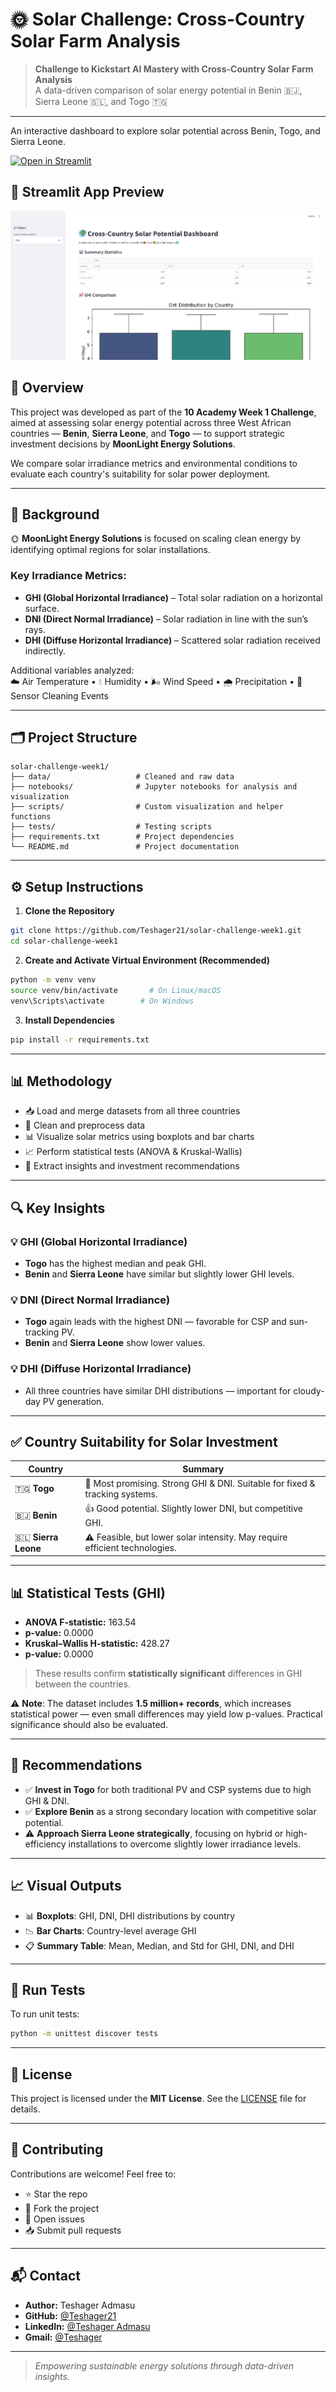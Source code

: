 # 🌞 Solar Challenge: Cross-Country Solar Farm Analysis

> **Challenge to Kickstart AI Mastery with Cross-Country Solar Farm Analysis**  
> A data-driven comparison of solar energy potential in Benin 🇧🇯, Sierra Leone 🇸🇱, and Togo 🇹🇬

---

An interactive dashboard to explore solar potential across Benin, Togo, and Sierra Leone.

[![Open in Streamlit](https://static.streamlit.io/badges/streamlit_badge_black_white.svg)](https://solar-challenge-week1-srciwinqcgpf22litkpyhb.streamlit.app/)



## 📸 Streamlit App Preview

![Streamlit App Screenshot](images/streamlit.png)
## 📌 Overview

This project was developed as part of the **10 Academy Week 1 Challenge**, aimed at assessing solar energy potential across three West African countries — **Benin**, **Sierra Leone**, and **Togo** — to support strategic investment decisions by **MoonLight Energy Solutions**.

We compare solar irradiance metrics and environmental conditions to evaluate each country's suitability for solar power deployment.

---

## 🧭 Background

🌞 **MoonLight Energy Solutions** is focused on scaling clean energy by identifying optimal regions for solar installations.

### Key Irradiance Metrics:

- **GHI (Global Horizontal Irradiance)** – Total solar radiation on a horizontal surface.
- **DNI (Direct Normal Irradiance)** – Solar radiation in line with the sun’s rays.
- **DHI (Diffuse Horizontal Irradiance)** – Scattered solar radiation received indirectly.

Additional variables analyzed:  
☁️ Air Temperature • 💧 Humidity • 🌬️ Wind Speed • 🌧️ Precipitation • 🧽 Sensor Cleaning Events

---

## 🗂️ Project Structure

```
solar-challenge-week1/
├── data/                   # Cleaned and raw data
├── notebooks/              # Jupyter notebooks for analysis and visualization
├── scripts/                # Custom visualization and helper functions
├── tests/                  # Testing scripts
├── requirements.txt        # Project dependencies
└── README.md               # Project documentation
```

---

## ⚙️ Setup Instructions

1. **Clone the Repository**

```bash
git clone https://github.com/Teshager21/solar-challenge-week1.git
cd solar-challenge-week1
```

2. **Create and Activate Virtual Environment (Recommended)**

```bash
python -m venv venv
source venv/bin/activate       # On Linux/macOS
venv\Scripts\activate        # On Windows
```

3. **Install Dependencies**

```bash
pip install -r requirements.txt
```

---

## 📊 Methodology

- 📥 Load and merge datasets from all three countries
- 🧼 Clean and preprocess data
- 📊 Visualize solar metrics using boxplots and bar charts
- 📈 Perform statistical tests (ANOVA & Kruskal-Wallis)
- 🧠 Extract insights and investment recommendations

---

## 🔍 Key Insights

### 💡 GHI (Global Horizontal Irradiance)
- **Togo** has the highest median and peak GHI.
- **Benin** and **Sierra Leone** have similar but slightly lower GHI levels.

### 💡 DNI (Direct Normal Irradiance)
- **Togo** again leads with the highest DNI — favorable for CSP and sun-tracking PV.
- **Benin** and **Sierra Leone** show lower values.

### 💡 DHI (Diffuse Horizontal Irradiance)
- All three countries have similar DHI distributions — important for cloudy-day PV generation.

---

## ✅ Country Suitability for Solar Investment

| Country       | Summary                                                                 |
|---------------|-------------------------------------------------------------------------|
| 🇹🇬 **Togo**       | 🌟 Most promising. Strong GHI & DNI. Suitable for fixed & tracking systems. |
| 🇧🇯 **Benin**      | 👍 Good potential. Slightly lower DNI, but competitive GHI.              |
| 🇸🇱 **Sierra Leone** | ⚠️ Feasible, but lower solar intensity. May require efficient technologies. |

---

## 📊 Statistical Tests (GHI)

- **ANOVA F-statistic:** 163.54  
- **p-value:** 0.0000  
- **Kruskal–Wallis H-statistic:** 428.27  
- **p-value:** 0.0000

> These results confirm **statistically significant** differences in GHI between the countries.

⚠️ **Note**: The dataset includes **1.5 million+ records**, which increases statistical power — even small differences may yield low p-values. Practical significance should also be evaluated.

---

## 📌 Recommendations

- ✅ **Invest in Togo** for both traditional PV and CSP systems due to high GHI & DNI.
- ✅ **Explore Benin** as a strong secondary location with competitive solar potential.
- ⚠️ **Approach Sierra Leone strategically**, focusing on hybrid or high-efficiency installations to overcome slightly lower irradiance levels.

---

## 📈 Visual Outputs

- 📊 **Boxplots**: GHI, DNI, DHI distributions by country
- 📉 **Bar Charts**: Country-level average GHI
- 📋 **Summary Table**: Mean, Median, and Std for GHI, DNI, and DHI

---

## 🧪 Run Tests

To run unit tests:

```bash
python -m unittest discover tests
```

---

## 📄 License

This project is licensed under the **MIT License**. See the [LICENSE](LICENSE) file for details.

---

## 🤝 Contributing

Contributions are welcome! Feel free to:

- ⭐ Star the repo
- 📂 Fork the project
- 🐛 Open issues
- 📥 Submit pull requests

---

## 📬 Contact

- **Author:** Teshager Admasu
- **GitHub:** [@Teshager21](https://github.com/Teshager21)
- **LinkedIn:** [@Teshager Admasu](https://www.linkedin.com/in/teshager-admasu-531090191)
- **Gmail:** [@Teshager](mailto:teshager8922@gmail.com)

---

> *Empowering sustainable energy solutions through data-driven insights.*